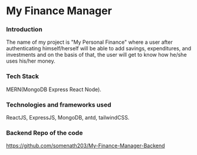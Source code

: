 # My Finance Manager

### Introduction

The name of my project is "My Personal Finance" where a user after authenticating himself/herself will be able to add savings, expenditures, and investments and on the basis of that, the user will get to know how he/she uses his/her money.

### Tech Stack
MERN(MongoDB Express React Node).

### Technologies and frameworks used
ReactJS, ExpressJS, MongoDB, antd, tailwindCSS.

### Backend Repo of the code
https://github.com/somenath203/My-Finance-Manager-Backend

